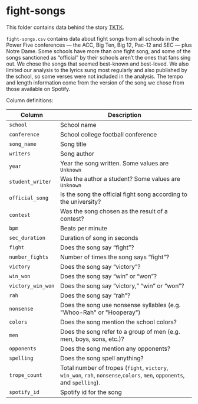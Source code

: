 # fight-songs

This folder contains data behind the story [TKTK](projects.fivethirtyeight.com/college-fight-song-lyrics/).


`fight-songs.csv` contains data about fight songs from all schools in the Power Five conferences — the ACC, Big Ten, Big 12, Pac-12 and SEC — plus Notre Dame. Some schools have more than one fight song, and some of the songs sanctioned as “official” by their schools aren’t the ones that fans sing out. We chose the songs that seemed best-known and best-loved. We also limited our analysis to the lyrics sung most regularly and also published by the school, so some verses were not included in the analysis. The tempo and length information come from the version of the song we chose from those available on Spotify.
 
Column definitions:

Column   | Description
---------|---------------
`school`| School name
`conference`| School college football conference
`song_name`| Song title
`writers`| Song author
`year`| Year the song written. Some values are `Unknown`
`student_writer`| Was the author a student? Some values are `Unknown`
`official_song`| Is the song the official fight song according to the university?
`contest`| Was the song chosen as the result of a contest?
`bpm`| Beats per minute
`sec_duration`| Duration of song in seconds
`fight`| Does the song say “fight”?
`number_fights`| Number of times the song says “fight”?
`victory`| Does the song say “victory”?
`win_won`| Does the song say “win” or “won”? 
`victory_win_won`| Does the song say “victory,” “win” or “won”? 
`rah`| Does the song say “rah”?
`nonsense`| Does the song use nonsense syllables (e.g. "Whoo-Rah" or "Hooperay")
`colors`| Does the song mention the school colors? 
`men`| Does the song refer to a group of men (e.g. men, boys, sons, etc.)?
`opponents`| Does the song mention any opponents?
`spelling`| Does the song spell anything?
`trope_count`| Total number of tropes (`fight`, `victory`, `win_won`, `rah`, `nonsense`,`colors`, `men`, `opponents`, and `spelling`).
`spotify_id`| Spotify id for the song
